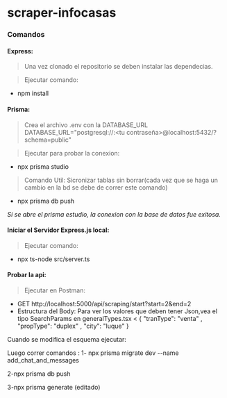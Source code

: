 # scraper-infocasas
 
### Comandos
#### Express: 
> Una vez clonado el repositorio se deben instalar las dependecias.

> Ejecutar comando:
* npm install

#### Prisma:  
> Crea el archivo .env con la DATABASE_URL DATABASE_URL="postgresql://<tu usuario>:<tu contraseña>@localhost:5432/<tu nombre de la bd>?schema=public"

> Ejecutar para probar la conexion: 
* npx prisma studio

> Comando Util: Sicronizar tablas sin borrar(cada vez que se haga un cambio en la bd se debe de correr este comando)
* npx prisma db push

*Si se abre el prisma estudio, la conexion con la base de datos fue exitosa.*

#### Iniciar el Servidor Express.js local:   
> Ejecutar comando:
* npx ts-node src/server.ts

#### Probar la api:   
> Ejecutar en Postman:
* GET http://localhost:5000/api/scraping/start?start=2&end=2 
* Estructura del  Body: Para ver los valores que deben tener Json,vea el tipo SearchParams en generalTypes.tsx
 <
   {
    "tranType": "venta" ,
    "propType": "duplex" ,
    "city": "luque" 
   }
 >
  

Cuando se modifica el esquema ejecutar:

Luego correr comandos :
1- npx prisma migrate dev --name add_chat_and_messages

2-npx prisma db push

3-npx prisma generate (editado)





